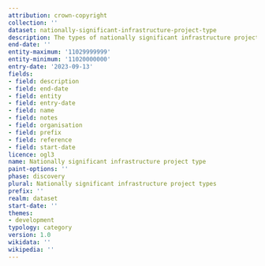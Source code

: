```yaml
---
attribution: crown-copyright
collection: ''
dataset: nationally-significant-infrastructure-project-type
description: The types of nationally significant infrastructure projects
end-date: ''
entity-maximum: '11029999999'
entity-minimum: '11020000000'
entry-date: '2023-09-13'
fields:
- field: description
- field: end-date
- field: entity
- field: entry-date
- field: name
- field: notes
- field: organisation
- field: prefix
- field: reference
- field: start-date
licence: ogl3
name: Nationally significant infrastructure project type
paint-options: ''
phase: discovery
plural: Nationally significant infrastructure project types
prefix: ''
realm: dataset
start-date: ''
themes:
- development
typology: category
version: 1.0
wikidata: ''
wikipedia: ''
---
```

